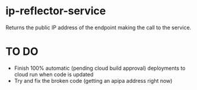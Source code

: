 # ip-reflector-service
Returns the public IP address of the endpoint making the call to the service.

# TO DO
- Finish 100% automatic (pending cloud build approval) deployments to cloud run when code is updated
- Try and fix the broken code (getting an apipa address right now)

